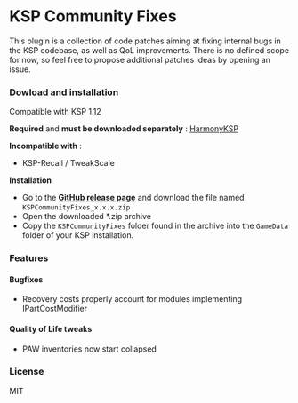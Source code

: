# KSP Community Fixes

This plugin is a collection of code patches aiming at fixing internal bugs in the KSP codebase, as well as QoL improvements.
There is no defined scope for now, so feel free to propose additional patches ideas by opening an issue.

### Dowload and installation

Compatible with KSP 1.12

**Required** and **must be downloaded separately** : [HarmonyKSP](https://github.com/KSPModdingLibs/HarmonyKSP/releases)

**Incompatible with** :

- KSP-Recall / TweakScale

**Installation**

- Go to the **[GitHub release page](https://github.com/KSPModdingLibs/KSPCommunityFixes/releases)** and download the file named `KSPCommunityFixes_x.x.x.zip`
- Open the downloaded *.zip archive
- Copy the `KSPCommunityFixes` folder found in the archive into the `GameData` folder of your KSP installation.

### Features

#### Bugfixes

- Recovery costs properly account for modules implementing IPartCostModifier

#### Quality of Life tweaks 

- PAW inventories now start collapsed

### License

MIT
